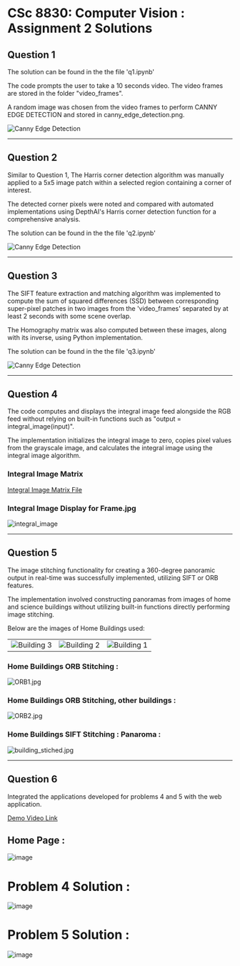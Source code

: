 # CSc 8830: Computer Vision : Assignment 2 Solutions

## Question 1

The solution can be found in the the file 'q1.ipynb'

The code prompts the user to take a 10 seconds video. The video frames are stored in the folder "video_frames".

A random image was chosen from the video frames to perform CANNY EDGE DETECTION and stored in canny_edge_detection.png.

<img src="canny_edge_detection.png" alt="Canny Edge Detection">

___

## Question 2

Similar to Question 1, The Harris corner detection algorithm was manually applied to a 5x5 image patch within a selected region containing a corner of interest. 

The detected corner pixels were noted and compared with automated implementations using DepthAI's Harris corner detection function for a comprehensive analysis.

The solution can be found in the the file 'q2.ipynb'

<img src="harris_corner_detection.png" alt="Canny Edge Detection">

___

## Question 3

The SIFT feature extraction and matching algorithm was implemented to compute the sum of squared differences (SSD) between corresponding super-pixel patches in two images from the 'video_frames' separated by at least 2 seconds with some scene overlap.

The Homography matrix was also computed between these images, along with its inverse, using Python implementation.

The solution can be found in the the file 'q3.ipynb'

<img src="homography.png" alt="Canny Edge Detection">

___

## Question 4

The code computes and displays the integral image feed alongside the RGB feed without relying on built-in functions such as "output = integral_image(input)".

The implementation initializes the integral image to zero, copies pixel values from the grayscale image, and calculates the integral image using the integral image algorithm.

### Integral Image Matrix
[Integral Image Matrix File](integral_matrix.txt)


### Integral Image Display for Frame.jpg
<img src="integral_image_display.png" alt="integral_image">

___

## Question 5

The image stitching functionality for creating a 360-degree panoramic output in real-time was successfully implemented, utilizing SIFT or ORB features. 

The implementation involved constructing panoramas from images of home and science buildings without utilizing built-in functions directly performing image stitching.


Below are the images of Home Buildings used: 
<table>
  <tr>
    <td><img src="image_stitching/building3.jpg" alt="Building 3"></td>
    <td><img src="image_stitching/building2.jpg" alt="Building 2"></td>
    <td><img src="image_stitching/building1.jpg" alt="Building 1"></td>
  </tr>
</table>

### Home Buildings ORB Stitching : 

<img src="image_stitching/ORB1.jpg" alt="ORB1.jpg">

### Home Buildings ORB Stitching, other buildings : 

<img src="image_stitching/ORB2.jpg" alt="ORB2.jpg">

### Home Buildings SIFT Stitching : Panaroma : 

<img src="image_stitching/building_stiched.jpg" alt="building_stiched.jpg">


___

## Question 6

Integrated the applications developed for problems 4 and 5 with the web application.

[Demo Video Link](https://youtu.be/lAeOesuI-IY)

## Home Page : 

![image](https://github.com/HemaCarolin/CV-Assignments/assets/48021314/c3d7561b-cc22-4538-9afa-650e0abdf504)


# Problem 4 Solution : 
![image](https://github.com/HemaCarolin/CV-Assignments/assets/48021314/da165c02-a207-403d-9b01-02ee08f74b2e)

# Problem 5 Solution : 
![image](https://github.com/HemaCarolin/CV-Assignments/assets/48021314/671706bc-ae01-4362-946f-d4fbb248fcc2)







